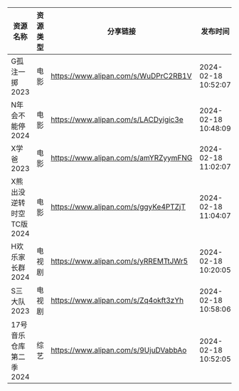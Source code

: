 | 资源名称            | 资源类型 | 分享链接                                 | 发布时间                |
| --------------- | ---- | ------------------------------------ | ------------------- |
| G孤注一掷2023       | 电影   | https://www.alipan.com/s/WuDPrC2RB1V | 2024-02-18 10:52:07 |
| N年会不能停2024      | 电影   | https://www.alipan.com/s/LACDyigic3e | 2024-02-18 10:48:09 |
| X学爸2023         | 电影   | https://www.alipan.com/s/amYRZyymFNG | 2024-02-18 11:02:07 |
| X熊出没逆转时空TC版2024 | 电影   | https://www.alipan.com/s/ggyKe4PTZjT | 2024-02-18 11:04:07 |
| H欢乐家长群2024      | 电视剧  | https://www.alipan.com/s/yRREMTtJWr5 | 2024-02-18 10:20:05 |
| S三大队2023        | 电视剧  | https://www.alipan.com/s/Zq4okft3zYh | 2024-02-18 10:58:06 |
| 17号音乐仓库第二季2024  | 综艺   | https://www.alipan.com/s/9UjuDVabbAo | 2024-02-18 10:52:05 |
